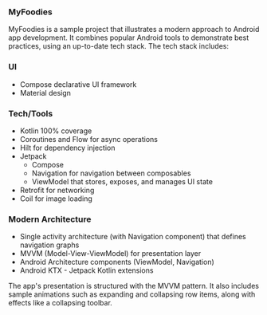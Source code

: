 ### MyFoodies
MyFoodies is a sample project that illustrates a modern approach to Android app development. It combines popular Android tools to demonstrate best practices, using an up-to-date tech stack. The tech stack includes:

### UI
- Compose declarative UI framework
- Material design

### Tech/Tools
- Kotlin 100% coverage
- Coroutines and Flow for async operations
- Hilt for dependency injection
- Jetpack
    - Compose
    - Navigation for navigation between composables
    - ViewModel that stores, exposes, and manages UI state
- Retrofit for networking
- Coil for image loading

### Modern Architecture
- Single activity architecture (with Navigation component) that defines navigation graphs
- MVVM (Model-View-ViewModel) for presentation layer
- Android Architecture components (ViewModel, Navigation)
- Android KTX - Jetpack Kotlin extensions

The app's presentation is structured with the MVVM pattern. It also includes sample animations such as expanding and collapsing row items, along with effects like a collapsing toolbar.